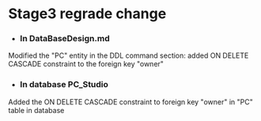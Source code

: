 # Stage3 regrade change

* ### In DataBaseDesign.md
Modified the "PC" entity in the DDL command section: added ON DELETE CASCADE constraint to the foreign key "owner"

* ### In database PC_Studio
Added the ON DELETE CASCADE constraint to foreign key "owner" in "PC" table in database



    